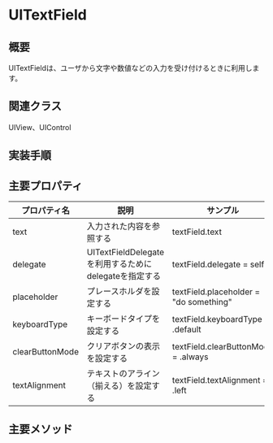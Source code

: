 # UITextField

## 概要
UITextFieldは、ユーザから文字や数値などの入力を受け付けるときに利用します。

## 関連クラス
UIView、UIControl

## 実装手順

## 主要プロパティ

|プロパティ名|説明|サンプル|
|---|---|---|
|text | 入力された内容を参照する | textField.text |
|delegate | UITextFieldDelegateを利用するためにdelegateを指定する | textField.delegate = self |
|placeholder | プレースホルダを設定する | textField.placeholder = "do something" |
|keyboardType | キーボードタイプを設定する | textField.keyboardType = .default |
|clearButtonMode | クリアボタンの表示を設定する | textField.clearButtonMode = .always|
|textAlignment | テキストのアライン（揃える）を設定する  | textField.textAlignment = .left|

## 主要メソッド
